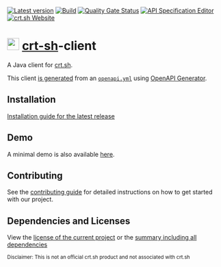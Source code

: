 [![Latest version](https://img.shields.io/maven-central/v/net.litetex/crt-sh-client?logo=apache%20maven)](https://mvnrepository.com/artifact/net.litetex/crt-sh-client)
[![Build](https://img.shields.io/github/actions/workflow/status/litetex-oss/crt-sh-client/checkBuild.yml?branch=dev)](https://github.com/litetex-oss/crt-sh-client/actions/workflows/checkBuild.yml?query=branch%3Adev)
[![Quality Gate Status](https://sonarcloud.io/api/project_badges/measure?project=litetex_crt-sh-client&metric=alert_status)](https://sonarcloud.io/dashboard?id=litetex_crt-sh-client)
[![API Specification Editor](https://img.shields.io/badge/API--Spec-Editor-85ea2d?logo=swagger)](https://editor.swagger.io/?url=https://raw.githubusercontent.com/litetex-oss/crt-sh-client/dev/openapi/openapi.yml)
[![crt.sh Website](https://img.shields.io/website?up_color=00b373&url=https%3A%2F%2Fcrt.sh&label=crt.sh%20Website)](https://crt.sh)

# <img src="https://crt.sh/favicon.ico" height="28" /> [crt-sh](https://crt.sh)-client

A Java client for [crt.sh](https://crt.sh).

This client [is generated](./crt-sh-client/pom.xml) from an [``openapi.yml``](./openapi/openapi.yml) using [OpenAPI Generator](https://openapi-generator.tech/).

## Installation
[Installation guide for the latest release](https://github.com/litetex-oss/standard-maven-template/releases/latest#Installation)

## Demo
A minimal demo is also available [here](./crt-sh-client-demo/src/main/java/net/litetex/Application.java).

## Contributing
See the [contributing guide](./CONTRIBUTING.md) for detailed instructions on how to get started with our project.

## Dependencies and Licenses
View the [license of the current project](LICENSE) or the [summary including all dependencies](https://litetex-oss.github.io/crt-sh-client/dependencies)

<sub>Disclaimer: This is not an official crt.sh product and not associated with crt.sh</sub>
